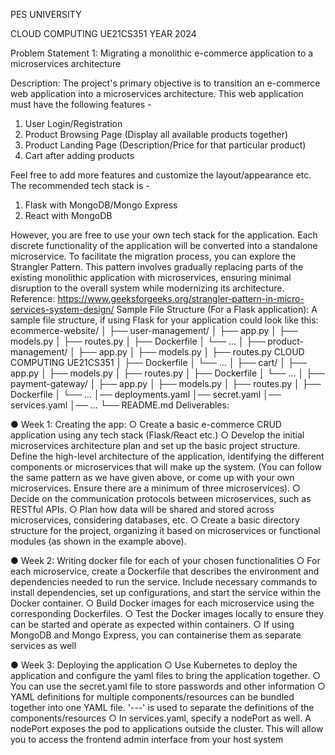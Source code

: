 PES UNIVERSITY

CLOUD COMPUTING UE21CS351
YEAR 2024


Problem Statement 1:
Migrating a monolithic e-commerce application to a
microservices architecture

Description:
The project's primary objective is to transition an e-commerce web application into a
microservices architecture. This web application must have the following features -
1) User Login/Registration
2) Product Browsing Page (Display all available products together)
3) Product Landing Page (Description/Price for that particular product)
4) Cart after adding products

Feel free to add more features and customize the layout/appearance etc.
The recommended tech stack is -
1) Flask with MongoDB/Mongo Express
2) React with MongoDB


However, you are free to use your own tech stack for the application.
Each discrete functionality of the application will be converted into a standalone
microservice.
To facilitate the migration process, you can explore the Strangler Pattern. This pattern
involves gradually replacing parts of the existing monolithic application with microservices,
ensuring minimal disruption to the overall system while modernizing its architecture.
Reference:
https://www.geeksforgeeks.org/strangler-pattern-in-micro-services-system-design/
Sample File Structure (For a Flask application):
A sample file structure, if using Flask for your application could look like this:
ecommerce-website/
│
├── user-management/
│ ├── app.py
│ ├── models.py
│ ├── routes.py
│ ├── Dockerfile
│ └── ...
│
├── product-management/
│ ├── app.py
│ ├── models.py
│ ├── routes.py
CLOUD COMPUTING UE21CS351
│ ├── Dockerfile
│ └── ...
│
├── cart/
│ ├── app.py
│ ├── models.py
│ ├── routes.py
│ ├── Dockerfile
│ └── …
│
├── payment-gateway/
│ ├── app.py
│ ├── models.py
│ ├── routes.py
│ ├── Dockerfile
│ └── ...
│── deployments.yaml
│── secret.yaml
│── services.yaml
│── ...
└── README.md
Deliverables:

● Week 1: Creating the app:
○ Create a basic e-commerce CRUD application using any tech stack
(Flask/React etc.)
○ Develop the initial microservices architecture plan and set up the basic
project structure. Define the high-level architecture of the application,
identifying the different components or microservices that will make up
the system. (You can follow the same pattern as we have given above,
or come up with your own microservices. Ensure there are a minimum
of three microservices).
○ Decide on the communication protocols between microservices, such
as RESTful APIs.
○ Plan how data will be shared and stored across microservices,
considering databases, etc.
○ Create a basic directory structure for the project, organizing it based
on microservices or functional modules (as shown in the example
above).

● Week 2: Writing docker file for each of your chosen functionalities
○ For each microservice, create a Dockerfile that describes the
environment and dependencies needed to run the service. Include
necessary commands to install dependencies, set up configurations,
and start the service within the Docker container.
○ Build Docker images for each microservice using the corresponding
Dockerfiles.
○ Test the Docker images locally to ensure they can be started and
operate as expected within containers.
○ If using MongoDB and Mongo Express, you can containerise them as
separate services as well

● Week 3: Deploying the application
○ Use Kubernetes to deploy the application and configure the yaml files
to bring the application together.
○ You can use the secret.yaml file to store passwords and other
information
○ YAML definitions for multiple components/resources can be bundled
together into one YAML file. '---' is used to separate the definitions of
the components/resources
○ In services.yaml, specify a nodePort as well. A nodePort exposes the
pod to applications outside the cluster. This will allow you to access
the frontend admin interface from your host system
